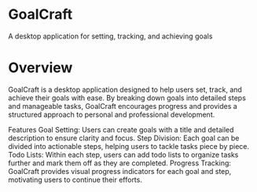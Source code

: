 # GoalCraft
A desktop application for setting, tracking, and achieving goals

# Overview
GoalCraft is a desktop application designed to help users set, track, and achieve their goals with ease. By breaking down goals into detailed steps and manageable tasks, GoalCraft encourages progress and provides a structured approach to personal and professional development.

Features
Goal Setting: Users can create goals with a title and detailed description to ensure clarity and focus.
Step Division: Each goal can be divided into actionable steps, helping users to tackle tasks piece by piece.
Todo Lists: Within each step, users can add todo lists to organize tasks further and mark them off as they are completed.
Progress Tracking: GoalCraft provides visual progress indicators for each goal and step, motivating users to continue their efforts.
